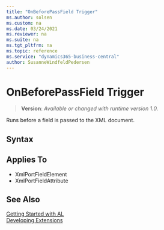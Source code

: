 ```yaml
---
title: "OnBeforePassField Trigger"
ms.author: solsen
ms.custom: na
ms.date: 03/24/2021
ms.reviewer: na
ms.suite: na
ms.tgt_pltfrm: na
ms.topic: reference
ms.service: "dynamics365-business-central"
author: SusanneWindfeldPedersen
---
```

[//]: # (START>DO_NOT_EDIT)
[//]: # (IMPORTANT:Do not edit any of the content between here and the END>DO_NOT_EDIT.)
[//]: # (Any modifications should be made in the .xml files in the ModernDev repo.)
# OnBeforePassField Trigger
> **Version**: _Available or changed with runtime version 1.0._

Runs before a field is passed to the XML document.

## Syntax



## Applies To
- XmlPortFieldElement
- XmlPortFieldAttribute


[//]: # (IMPORTANT: END>DO_NOT_EDIT)
## See Also  
[Getting Started with AL](../devenv-get-started.md)  
[Developing Extensions](../devenv-dev-overview.md)  